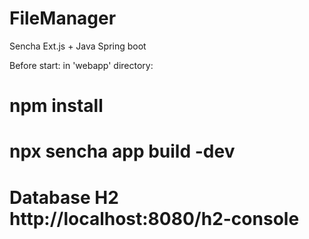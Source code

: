 # FileManager
Sencha Ext.js + Java Spring boot 

Before start: 
in 'webapp' directory: 
# npm install
# npx sencha app build -dev


# Database H2  http://localhost:8080/h2-console
